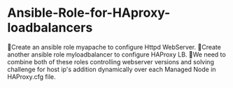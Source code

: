 # Ansible-Role-for-HAproxy-loadbalancers
🔅Create an ansible role myapache to configure Httpd WebServer.  🔅Create another ansible role myloadbalancer to configure HAProxy LB.  🔅We need to combine both of these roles controlling webserver versions   and solving challenge for host ip's  addition  dynamically over  each Managed  Node  in  HAProxy.cfg file.
